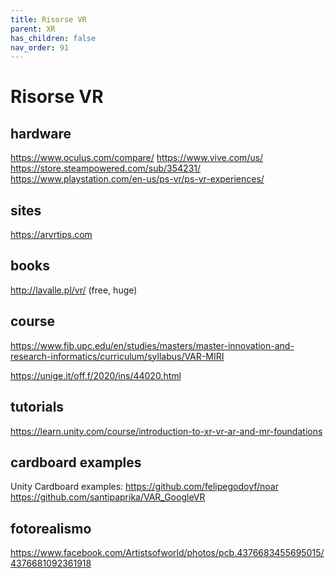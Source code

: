```yaml
---
title: Risorse VR
parent: XR
has_children: false
nav_order: 91
---
```


# Risorse VR

## hardware
https://www.oculus.com/compare/
https://www.vive.com/us/
https://store.steampowered.com/sub/354231/
https://www.playstation.com/en-us/ps-vr/ps-vr-experiences/

## sites
https://arvrtips.com

## books
http://lavalle.pl/vr/ (free, huge)

## course
https://www.fib.upc.edu/en/studies/masters/master-innovation-and-research-informatics/curriculum/syllabus/VAR-MIRI

https://unige.it/off.f/2020/ins/44020.html


## tutorials
https://learn.unity.com/course/introduction-to-xr-vr-ar-and-mr-foundations

## cardboard examples
Unity Cardboard examples:
https://github.com/felipegodoyf/noar
https://github.com/santipaprika/VAR_GoogleVR

## fotorealismo
https://www.facebook.com/Artistsofworld/photos/pcb.4376683455695015/4376681092361918

